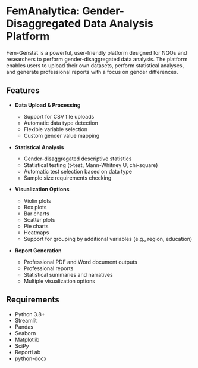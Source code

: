 # FemAnalytica: Gender-Disaggregated Data Analysis Platform

Fem-Genstat is a powerful, user-friendly platform designed for NGOs and researchers to perform gender-disaggregated data analysis. The platform enables users to upload their own datasets, perform statistical analyses, and generate professional reports with a focus on gender differences.

## Features

- **Data Upload & Processing**
  - Support for CSV file uploads
  - Automatic data type detection
  - Flexible variable selection
  - Custom gender value mapping

- **Statistical Analysis**
  - Gender-disaggregated descriptive statistics
  - Statistical testing (t-test, Mann-Whitney U, chi-square)
  - Automatic test selection based on data type
  - Sample size requirements checking

- **Visualization Options**
  - Violin plots
  - Box plots
  - Bar charts
  - Scatter plots
  - Pie charts
  - Heatmaps
  - Support for grouping by additional variables (e.g., region, education)

- **Report Generation**
  - Professional PDF and Word document outputs
  - Professional reports 
  - Statistical summaries and narratives
  - Multiple visualization options

## Requirements

- Python 3.8+
- Streamlit
- Pandas
- Seaborn
- Matplotlib
- SciPy
- ReportLab
- python-docx
